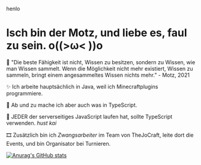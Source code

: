 henlo

# Isch bin der Motz, und liebe es, faul zu sein. o((>ω< ))o

🧠 "Die beste Fähigkeit ist nicht, Wissen zu besitzen, sondern zu Wissen, wie man Wissen sammelt. Wenn die Möglichkeit nicht mehr existiert, Wissen zu sammeln, bringt einem angesammeltes Wissen nichts mehr." - Motz, 2021

✨ Ich arbeite hauptsächlich in Java, weil ich Minecraftplugins programmiere.

🎈 Ab und zu mache ich aber auch was in TypeScript. 

💎 JEDER der serverseitiges JavaScript laufen hat, sollte TypeScript verwenden. *hust kai*

🎞 Zusätzlich bin ich *Zwangsarbeiter* im Team von TheJoCraft, leite dort die Events, und bin Organisator bei Turnieren.

[![Anurag's GitHub stats](https://github-readme-stats.vercel.app/api?username=motz0815&count_private=true)](https://github.com/anuraghazra/github-readme-stats)
